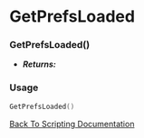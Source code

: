 # GetPrefsLoaded

### GetPrefsLoaded()
- ***Returns:*** 

### Usage

```Lua
GetPrefsLoaded()
```


[Back To Scripting Documentation](../README.md)

